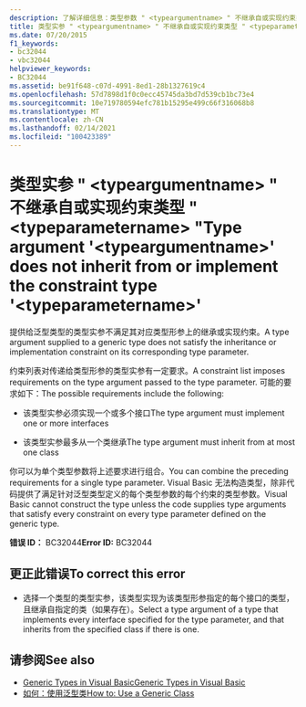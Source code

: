 ```yaml
---
description: 了解详细信息：类型参数 " <typeargumentname> " 不继承自或实现约束类型 " <typeparametername> "
title: 类型实参 " <typeargumentname> " 不继承自或实现约束类型 " <typeparametername> "
ms.date: 07/20/2015
f1_keywords:
- bc32044
- vbc32044
helpviewer_keywords:
- BC32044
ms.assetid: be91f648-c07d-4991-8ed1-28b1327619c4
ms.openlocfilehash: 57d7898d1f0c0ecc45745da3bd7d539cb1bc73e4
ms.sourcegitcommit: 10e719780594efc781b15295e499c66f316068b8
ms.translationtype: MT
ms.contentlocale: zh-CN
ms.lasthandoff: 02/14/2021
ms.locfileid: "100423389"
---
```

# <a name="type-argument-typeargumentname-does-not-inherit-from-or-implement-the-constraint-type-typeparametername"></a><span data-ttu-id="544e2-103">类型实参 " \<typeargumentname> " 不继承自或实现约束类型 " \<typeparametername> "</span><span class="sxs-lookup"><span data-stu-id="544e2-103">Type argument '\<typeargumentname>' does not inherit from or implement the constraint type '\<typeparametername>'</span></span>

<span data-ttu-id="544e2-104">提供给泛型类型的类型实参不满足其对应类型形参上的继承或实现约束。</span><span class="sxs-lookup"><span data-stu-id="544e2-104">A type argument supplied to a generic type does not satisfy the inheritance or implementation constraint on its corresponding type parameter.</span></span>  
  
 <span data-ttu-id="544e2-105">约束列表对传递给类型形参的类型实参有一定要求。</span><span class="sxs-lookup"><span data-stu-id="544e2-105">A constraint list imposes requirements on the type argument passed to the type parameter.</span></span> <span data-ttu-id="544e2-106">可能的要求如下：</span><span class="sxs-lookup"><span data-stu-id="544e2-106">The possible requirements include the following:</span></span>  
  
- <span data-ttu-id="544e2-107">该类型实参必须实现一个或多个接口</span><span class="sxs-lookup"><span data-stu-id="544e2-107">The type argument must implement one or more interfaces</span></span>  
  
- <span data-ttu-id="544e2-108">该类型实参最多从一个类继承</span><span class="sxs-lookup"><span data-stu-id="544e2-108">The type argument must inherit from at most one class</span></span>  
  
 <span data-ttu-id="544e2-109">你可以为单个类型参数将上述要求进行组合。</span><span class="sxs-lookup"><span data-stu-id="544e2-109">You can combine the preceding requirements for a single type parameter.</span></span> <span data-ttu-id="544e2-110">Visual Basic 无法构造类型，除非代码提供了满足针对泛型类型定义的每个类型参数的每个约束的类型参数。</span><span class="sxs-lookup"><span data-stu-id="544e2-110">Visual Basic cannot construct the type unless the code supplies type arguments that satisfy every constraint on every type parameter defined on the generic type.</span></span>  
  
 <span data-ttu-id="544e2-111">**错误 ID：** BC32044</span><span class="sxs-lookup"><span data-stu-id="544e2-111">**Error ID:** BC32044</span></span>  
  
## <a name="to-correct-this-error"></a><span data-ttu-id="544e2-112">更正此错误</span><span class="sxs-lookup"><span data-stu-id="544e2-112">To correct this error</span></span>  
  
- <span data-ttu-id="544e2-113">选择一个类型的类型实参，该类型实现为该类型形参指定的每个接口的类型，且继承自指定的类（如果存在）。</span><span class="sxs-lookup"><span data-stu-id="544e2-113">Select a type argument of a type that implements every interface specified for the type parameter, and that inherits from the specified class if there is one.</span></span>  
  
## <a name="see-also"></a><span data-ttu-id="544e2-114">请参阅</span><span class="sxs-lookup"><span data-stu-id="544e2-114">See also</span></span>

- [<span data-ttu-id="544e2-115">Generic Types in Visual Basic</span><span class="sxs-lookup"><span data-stu-id="544e2-115">Generic Types in Visual Basic</span></span>](../programming-guide/language-features/data-types/generic-types.md)
- [<span data-ttu-id="544e2-116">如何：使用泛型类</span><span class="sxs-lookup"><span data-stu-id="544e2-116">How to: Use a Generic Class</span></span>](../programming-guide/language-features/data-types/how-to-use-a-generic-class.md)
